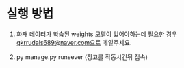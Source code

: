 # 실행 방법

1. 화재 데이터가 학습된 weights 모델이 있어야하는데 필요한 경우 qkrrudals689@naver.com으로 메일주세요.

2. py manage.py runsever (장고를 작동시킨뒤 접속)
